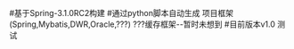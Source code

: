 #基于Spring-3.1.0RC2构建
#通过python脚本自动生成 项目框架(Spring,Mybatis,DWR,Oracle,???)  ???缓存框架--暂时未想到
#目前版本v1.0
测试